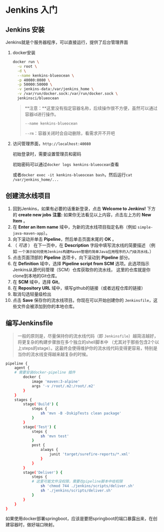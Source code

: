 # Jenkins 入门

## Jenkins 安装

Jenkins就是个服务器程序，可以直接运行，提供了后台管理界面

1. docker安装

   ```bash
   docker run \
     -u root \
     -d \
     --name kenkins-blueocean \
     -p 40080:8080 \
     -p 50000:50000 \
     -v jenkins-data:/var/jenkins_home \
     -v /var/run/docker.sock:/var/run/docker.sock \
     jenkinsci/blueocean
   ```

   > **注意：**这里没有指定容器名称，后续操作很不方便，虽然可以通过容器id进行操作。
   >
   > `--name kenkins-blueocean`
   >
   > `--rm`：容器关闭时会自动删除，看需求开不开吧

2. 访问管理界面，`http://localhost:40080`

   初始登录时，需要设置管理员和密码

   初始密码可以通过`docker logs kenkins-blueocean`查看

   或者`docker exec -it kenkins-blueocean bash`，然后运行`cat /var/jenkins_home/...`

## 创建流水线项目

1. 回到Jenkins，如果有必要的话重新登录，点击 **Welcome to Jenkins!** 下方的 **create new jobs**
   **注意:** 如果你无法看见以上内容，点击左上方的 **New Item** 。
2. 在 **Enter an item name** 域中，为新的流水线项目指定名称（例如 `simple-java-maven-app`）。
3. 向下滚动并单击 **Pipeline**，然后单击页面末尾的 **OK** 。
4. （ *可选* ） 在下一页中，在 **Description** 字段中填写流水线的简要描述 （例如 `一个演示如何使用Jenkins构建Maven管理的简单Java应用程序的入门级流水线。`）
5. 点击页面顶部的 **Pipeline** 选项卡，向下滚动到 **Pipeline** 部分。
6. 在 **Definition** 域中，选择 **Pipeline script from SCM** 选项。此选项指示Jenkins从源代码管理（SCM）仓库获取你的流水线， 这里的仓库就是你clone到本地的Git仓库。
7. 在 **SCM** 域中，选择 **Git**。
8. 在 **Repository URL** 域中，填写github的链接（或者远程仓库的链接）
9. 取消勾选轻量级检出
10. 点击 **Save** 保存你的流水线项目。你现在可以开始创建你的 `Jenkinsfile`，这些文件会被添加到你的本地仓库。

## 编写Jenkinsfile

> 一般的原则是，尽量保持你的流水线代码（即 `Jenkinsfile`）越简洁越好，将更复杂的构建步骤放在多个独立的shell脚本中 （尤其对于那些包含2个以上steps的stage）。这最终会使得维护你的流水线代码变得更容易，特别是当你的流水线变得越来越复杂的时候。

```bash
pipeline {
    agent {
    # 需要安装docker-pipeline 插件
        docker {
            image 'maven:3-alpine'
            args '-v /root/.m2:/root/.m2'
        }
    }
    stages {
        stage('Build') {
            steps {
                sh 'mvn -B -DskipTests clean package'
            }
        }
        stage('Test') {
            steps {
                sh 'mvn test'
            }
            post {
                always {
                    junit 'target/surefire-reports/*.xml'
                }
            }
        }
        stage('Deliver') { 
            steps {
            # 这里可能文件没权限，需要在pipeline脚本中给权限
            	sh 'chmod 744 ./jenkins/scripts/deliver.sh'
                sh './jenkins/scripts/deliver.sh' 
            }
        }
    }
}
```

如果使用docker部署springboot，应该是要把springboot的端口暴露出来，在创建容器时，做好端口映射。
